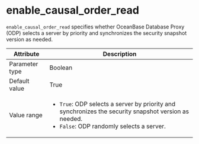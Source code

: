 # enable_causal_order_read

`enable_causal_order_read` specifies whether OceanBase Database Proxy (ODP) selects a server by priority and synchronizes the security snapshot version as needed.

| Attribute | Description |
|----------|---------|
| Parameter type | Boolean |
| Default value | True |
| Value range | <ul><li>`True`: ODP selects a server by priority and synchronizes the security snapshot version as needed.</li><li>`False`: ODP randomly selects a server.</li></ul> |
